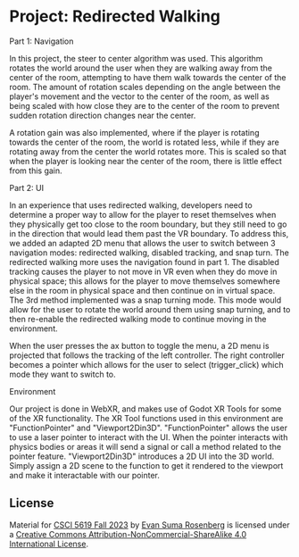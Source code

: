 # Project: Redirected Walking

Part 1: Navigation

In this project, the steer to center algorithm was used.  This algorithm rotates the world around the user when they are walking away from the center of the room, attempting to have them walk towards the center of the room.  The amount of rotation scales depending on the angle between the player's movement and the vector to the center of the room, as well as being scaled with how close they are to the center of the room to prevent sudden rotation direction changes near the center.

A rotation gain was also implemented, where if the player is rotating towards the center of the room, the world is rotated less, while if they are rotating away from the center the world rotates more.  This is scaled so that when the player is looking near the center of the room, there is little effect from this gain.

Part 2: UI

In an experience that uses redirected walking, developers need to determine a proper way to allow for the player to reset themselves when they physically get too close to the room boundary, but they still need to go in the direction that would lead them past the VR boundary.  To address this, we added an adapted 2D menu that allows the user to switch between 3 navigation modes: redirected walking, disabled tracking, and snap turn.  The redirected walking more uses the navigation found in part 1.  The disabled tracking causes the player to not move in VR even when they do move in physical space; this allows for the player to move themselves somewhere else in the room in physical space and then continue on in virtual space.  The 3rd method implemented was a snap turning mode.  This mode would allow for the user to rotate the world around them using snap turning, and to then re-enable the redirected walking mode to continue moving in the environment.

When the user presses the ax button to toggle the menu, a 2D menu is projected that follows the tracking of the left controller.  The right controller becomes a pointer which allows for the user to select (trigger_click) which mode they want to switch to.

Environment

Our project is done in WebXR, and makes use of Godot XR Tools for some of the XR functionality. The XR Tool functions used in this environment are "FunctionPointer" and "Viewport2Din3D". "FunctionPointer" allows the 
user to use a laser pointer to interact with the UI. When the pointer interacts with physics bodies or areas it will send a signal or call a method related to the pointer feature. "Viewport2Din3D" introduces a 2D UI into the 3D world. Simply assign a 2D scene to the function to get it rendered to the viewport and make it interactable with our pointer.

## License

Material for [CSCI 5619 Fall 2023](https://canvas.umn.edu/courses/391288/assignments/syllabus) by [Evan Suma Rosenberg](https://illusioneering.umn.edu/) is licensed under a [Creative Commons Attribution-NonCommercial-ShareAlike 4.0 International License](http://creativecommons.org/licenses/by-nc-sa/4.0/).

